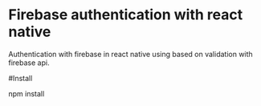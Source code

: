 # Firebase authentication with react native
Authentication with firebase in react native using based on validation with firebase api. 

#Install

npm install

